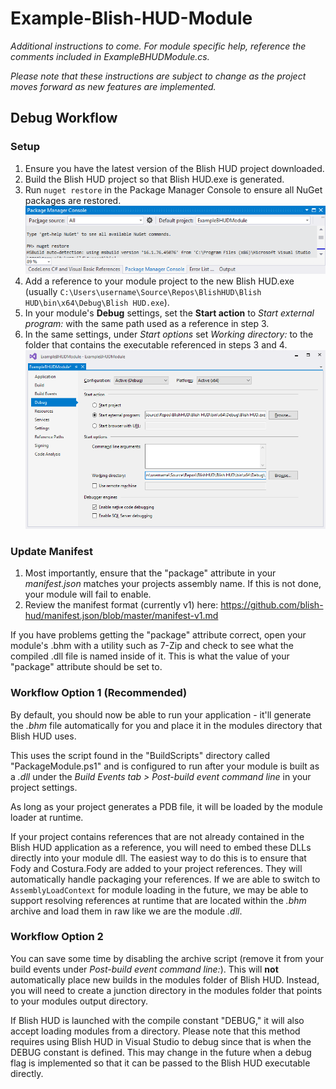 # Example-Blish-HUD-Module

*Additional instructions to come. For module specific help, reference the comments included in ExampleBHUDModule.cs.*

*Please note that these instructions are subject to change as the project moves forward as new features are implemented.*

## Debug Workflow

### Setup

1. Ensure you have the latest version of the Blish HUD project downloaded.
2. Build the Blish HUD project so that Blish HUD.exe is generated.
3. Run `nuget restore` in the Package Manager Console to ensure all NuGet packages are restored. ![NuGet Restore](docs/NuGetRestore.png)
4. Add a reference to your module project to the new Blish HUD.exe (usually `C:\Users\username\Source\Repos\BlishHUD\Blish HUD\bin\x64\Debug\Blish HUD.exe`).
5. In your module's **Debug** settings, set the **Start action** to *Start external program:* with the same path used as a reference in step 3.
6. In the same settings, under *Start options* set *Working directory:* to the folder that contains the executable referenced in steps 3 and 4. ![Debug Settings](docs/DebugSettings.png)

### Update Manifest

1. Most importantly, ensure that the "package" attribute in your *manifest.json* matches your projects assembly name.  If this is not done, your module will fail to enable.
2. Review the manifest format (currently v1) here: https://github.com/blish-hud/manifest.json/blob/master/manifest-v1.md

If you have problems getting the "package" attribute correct, open your module's .bhm with a utility such as 7-Zip and check to see what the compiled .dll file is named inside of it.  This is what the value of your "package" attribute should be set to.

### Workflow Option 1 (Recommended)

By default, you should now be able to run your application - it'll generate the *.bhm* file automatically for you and place it in the modules directory that Blish HUD uses.

This uses the script found in the "BuildScripts" directory called "PackageModule.ps1" and is configured to run after your module is built as a *.dll* under the *Build Events tab > Post-build event command line* in your project settings.

As long as your project generates a PDB file, it will be loaded by the module loader at runtime.

If your project contains references that are not already contained in the Blish HUD application as a reference, you will need to embed these DLLs directly into your module dll.  The easiest way to do this is to ensure that Fody and Costura.Fody are added to your project references.  They will automatically handle packaging your references.  If we are able to switch to `AssemblyLoadContext` for module loading in the future, we may be able to support resolving references at runtime that are located within the *.bhm* archive and load them in raw like we are the module *.dll*.

### Workflow Option 2

You can save some time by disabling the archive script (remove it from your build events under *Post-build event command line:*).  This will **not** automatically place new builds in the modules folder of Blish HUD.  Instead, you will need to create a junction directory in the modules folder that points to your modules output directory.

If Blish HUD is launched with the compile constant "DEBUG," it will also accept loading modules from a directory.  Please note that this method requires using Blish HUD in Visual Studio to debug since that is when the DEBUG constant is defined.  This may change in the future when a debug flag is implemented so that it can be passed to the Blish HUD executable directly.